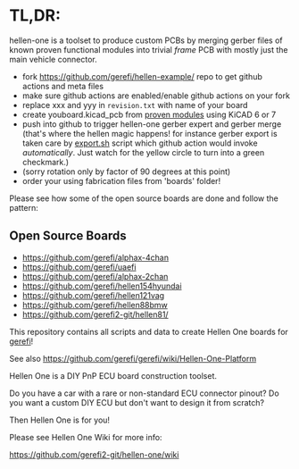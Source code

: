 # TL,DR: 

hellen-one is a toolset to produce custom PCBs by merging gerber files of known proven functional modules into trivial _frame_ PCB with mostly just the main vehicle connector.

* fork https://github.com/gerefi/hellen-example/ repo to get github actions and meta files
* make sure github actions are enabled/enable github actions on your fork
* replace xxx and yyy in ``revision.txt`` with name of your board
* create youboard.kicad_pcb from [proven modules](https://github.com/gerefi2-git/hellen-one/tree/master/modules) using KiCAD 6 or 7
* push into github to trigger hellen-one gerber expert and gerber merge (that's where the hellen magic happens! for instance gerber export is taken care by [export.sh](https://github.com/gerefi2-git/hellen-one/blob/master/kicad/bin/export.sh) script which github action would invoke _automatically_. Just watch for the yellow circle to turn into a green checkmark.)
* (sorry rotation only by factor of 90 degrees at this point)
* order your using fabrication files from 'boards' folder!

Please see how some of the open source boards are done and follow the pattern:

## Open Source Boards

* https://github.com/gerefi/alphax-4chan
* https://github.com/gerefi/uaefi
* https://github.com/gerefi/alphax-2chan
* https://github.com/gerefi/hellen154hyundai
* https://github.com/gerefi/hellen121vag
* https://github.com/gerefi/hellen88bmw
* https://github.com/gerefi2-git/hellen81/

This repository contains all scripts and data to create Hellen One boards for [gerefi](https://github.com/gerefi/gerefi)!

See also https://github.com/gerefi/gerefi/wiki/Hellen-One-Platform

Hellen One is a DIY PnP ECU board construction toolset.

Do you have a car with a rare or non-standard ECU connector pinout?
Do you want a custom DIY ECU but don't want to design it from scratch?

Then Hellen One is for you!

Please see Hellen One Wiki for more info:

https://github.com/gerefi2-git/hellen-one/wiki

